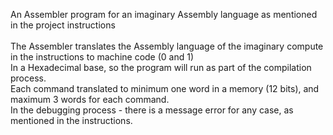 An Assembler program for an imaginary Assembly language as mentioned in the project instructions
<br/>
<br/>
The Assembler translates the Assembly language of the imaginary compute in the instructions to machine code (0 and 1)
<br/>
In a Hexadecimal base, so the program will run as part of the compilation process.
<br/>
Each command translated to minimum one word in a memory (12 bits), and maximum 3 words for each command.
<br/>
In the debugging process - there is a message error for any case, as mentioned in the instructions.
